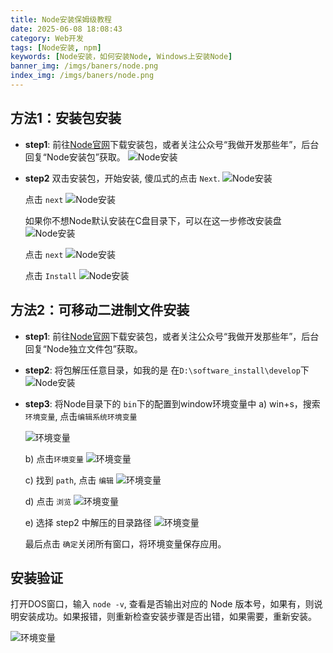 ```yaml
---
title: Node安装保姆级教程
date: 2025-06-08 18:08:43
category: Web开发
tags: [Node安装, npm]
keywords: [Node安装，如何安装Node, Windows上安装Node]
banner_img: /imgs/baners/node.png
index_img: /imgs/baners/node.png
---
```


## 方法1：安装包安装

- **step1**: 前往[Node官网](https://nodejs.org/zh-cn/download)下载安装包，或者关注公众号“我做开发那些年”，后台回复“Node安装包”获取。
![Node安装](../imgs/build-blog3/NodeSite.png)

- **step2** 双击安装包，开始安装, 傻瓜式的点击 `Next`.
![Node安装](../imgs/build-blog3/Node1.png)

  点击 `next`
  ![Node安装](../imgs/build-blog3/Node2.png)

  如果你不想Node默认安装在C盘目录下，可以在这一步修改安装盘
![Node安装](../imgs/build-blog3/Node3.png)

  点击 `next`
![Node安装](../imgs/build-blog3/Node4.png)

  点击 `Install`
![Node安装](../imgs/build-blog3/Node5.png)

## 方法2：可移动二进制文件安装

- **step1**: 前往[Node官网](https://nodejs.org/zh-cn/download)下载安装包，或者关注公众号“我做开发那些年”，后台回复“Node独立文件包”获取。<br>
- **step2**: 将包解压任意目录，如我的是 在`D:\software_install\develop`下
![Node安装](../imgs/build-blog3/Node-folder.png)
- **step3**: 将Node目录下的 `bin`下的配置到window环境变量中
  a) win+s，搜索 `环境变量`, 点击`编辑系统环境变量`

  ![环境变量](../imgs/build-blog3/environment1.png)

  b) 点击`环境变量`
  ![环境变量](../imgs/build-blog3/environment2.png)
  
  c) 找到 `path`, 点击 `编辑`
  ![环境变量](../imgs/build-blog3/environment3.png)

  d) 点击 `浏览`
  ![环境变量](../imgs/build-blog3/environment4.png)

  e) 选择 step2 中解压的目录路径
  ![环境变量](../imgs/build-blog3/environment5.png)

  最后点击 `确定`关闭所有窗口，将环境变量保存应用。

## 安装验证

打开DOS窗口，输入 `node -v`, 查看是否输出对应的 Node 版本号，如果有，则说明安装成功。如果报错，则重新检查安装步骤是否出错，如果需要，重新安装。

![环境变量](../imgs/build-blog3/success.png)

